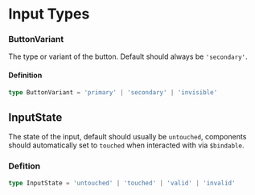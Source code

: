 # Input Types

### ButtonVariant

The type or variant of the button. Default should always be `'secondary'`.

#### Definition

```ts
type ButtonVariant = 'primary' | 'secondary' | 'invisible'
```

## InputState

The state of the input, default should usually be `untouched`, components should automatically set to `touched` when interacted with via `$bindable`.

### Defition

```ts
type InputState = 'untouched' | 'touched' | 'valid' | 'invalid'
```
